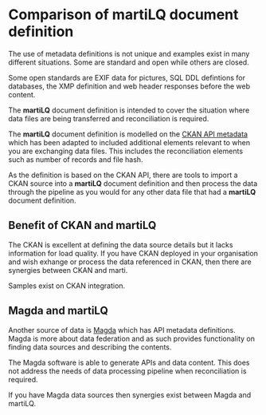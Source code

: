 # Comparison of martiLQ document definition

The use of metadata definitions is not unique and examples
exist in many different situations.  Some are standard and open
while others are closed.

Some open standards are EXIF data for pictures, SQL DDL defintions
for databases, the XMP definition and web header responses before the 
web content.

The **martiLQ** document definition is intended to cover the situation
where data files are being transferred and reconciliation is required.

The **martiLQ** document definition is modelled on 
the [CKAN API metadata](https://docs.ckan.org/en/2.9/api/index.html)
which has been adapted to included additional elements relevant to when
you are exchanging data files.  This includes the reconciliation elements
such as number of records and file hash.

As the definition is based on the CKAN API, there are tools to import
a CKAN source into a **martiLQ** document definition and then process the data
through the pipeline as you would for any other data file that had a
**martiLQ** document definition.

## Benefit of CKAN and martiLQ

The CKAN is excellent at defining the data source details but it lacks information
for load quality.  If you have CKAN deployed in your organisation and wish
exhange or process the data referenced in CKAN, then there are synergies between
CKAN and marti.

Samples exist on CKAN integration.

## Magda and martiLQ

Another source of data is [Magda](https://magda.io/) which has API metadata
definitions.  Magda is more about data federation and as such provides
functionality on finding data sources and describing the contents.

The Magda software is able to generate APIs and data content.  This does not 
address the needs of data processing pipeline when reconciliation is required.

If you have Magda data sources then synergies exist between Magda and martiLQ.

